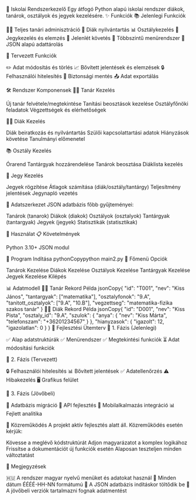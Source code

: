 🏫 Iskolai Rendszerkezelő
Egy átfogó Python alapú iskolai rendszer diákok, tanárok, osztályok és jegyek kezelésére.
✨ Funkciók
📚 Jelenlegi Funkciók

👨‍🏫 Teljes tanári adminisztráció
👥 Diák nyilvántartás
📊 Osztálykezelés
📝 Jegykezelés és elemzés
📅 Jelenlét követés
🔄 Többszintű menürendszer
💾 JSON alapú adattárolás

🔮 Tervezett Funkciók

✏️ Adat módosítás és törlés
📈 Bővített jelentések és elemzések
🔒 Felhasználói hitelesítés
💾 Biztonsági mentés
📤 Adat exportálás

🛠️ Rendszer Komponensek
👨‍🏫 Tanár Kezelés

Új tanár felvétele/megtekintése
Tanítási beosztások kezelése
Osztályfőnöki feladatok
Végzettségek és elérhetőségek

👨‍🎓 Diák Kezelés

Diák beiratkozás és nyilvántartás
Szülői kapcsolattartási adatok
Hiányzások követése
Tanulmányi előmenetel

📚 Osztály Kezelés

Órarend
Tantárgyak hozzárendelése
Tanárok beosztása
Diáklista kezelés

📝 Jegy Kezelés

Jegyek rögzítése
Átlagok számítása (diák/osztály/tantárgy)
Teljesítmény jelentések
Jegynapló vezetés

💾 Adatszerkezet
JSON adatbázis főbb gyűjteményei:

Tanárok (tanarok)
Diákok (diakok)
Osztályok (osztalyok)
Tantárgyak (tantargyak)
Jegyek (jegyek)
Statisztikák (statisztikak)

🚀 Használat
📋 Követelmények

Python 3.10+
JSON modul

🎯 Program Indítása
pythonCopypython main2.py
📱 Főmenü Opciók

Tanárok Kezelése
Diákok Kezelése
Osztályok Kezelése
Tantárgyak Kezelése
Jegyek Kezelése
Kilépés

📊 Adatmodell
👨‍🏫 Tanár Rekord Példa
jsonCopy{
  "id": "T001",
  "nev": "Kiss János",
  "tantargyak": ["matematika"],
  "osztalyfonok": "9.A",
  "tanitott_osztalyok": ["9.A", "10.B"],
  "vegzettseg": "matematika-fizika szakos tanár"
}
👨‍🎓 Diák Rekord Példa
jsonCopy{
  "id": "D001",
  "nev": "Kiss Pista",
  "osztaly_id": "9.A",
  "szulok": {
    "anya": {
      "nev": "Kiss Márta",
      "telefonszam": "+36201234567"
    }
  },
  "hianyzasok": {
    "igazolt": 12,
    "igazolatlan": 0
  }
}
🎯 Fejlesztési Ütemterv
📍 1. Fázis (Jelenlegi)

✅ Alap adatstruktúrák
✅ Menürendszer
✅ Megtekintési funkciók
⏳ Adat módosítási funkciók

📍 2. Fázis (Tervezett)

🔒 Felhasználói hitelesítés
📊 Bővített jelentések
✅ Adatellenőrzés
⚠️ Hibakezelés
🖥️ Grafikus felület

📍 3. Fázis (Jövőbeli)

💾 Adatbázis migráció
🔌 API fejlesztés
📱 Mobilalkalmazás integráció
📊 Fejlett analitika

🤝 Közreműködés
A projekt aktív fejlesztés alatt áll. Közreműködés esetén kérjük:

Kövesse a meglévő kódstruktúrát
Adjon magyarázatot a komplex logikához
Frissítse a dokumentációt új funkciók esetén
Alaposan teszteljen minden változtatást

📝 Megjegyzések

🇭🇺 A rendszer magyar nyelvű menüket és adatokat használ
📅 Minden dátum ÉÉÉÉ-HH-NN formátumú
💾 A JSON adatbázis indításkor töltődik be
🔄 A jövőbeli verziók tartalmazni fognak adatmentést
